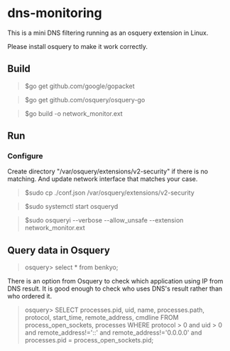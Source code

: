 # dns-monitoring
This is a mini DNS filtering running as an osquery extension in Linux.

Please install osquery to make it work correctly.
## Build
>$go get github.com/google/gopacket

>$go get github.com/osquery/osquery-go

>$go build -o network_monitor.ext


## Run
### Configure 
Create directory "/var/osquery/extensions/v2-security" if there is no matching.
And update network interface that matches your case.
>$sudo cp ./conf.json /var/osquery/extensions/v2-security

>$sudo systemctl start osqueryd

>$sudo osqueryi --verbose --allow_unsafe --extension network_monitor.ext

## Query data in Osquery
>osquery> select * from benkyo;

There is an option from Osquery to check which application using IP from DNS result. It is good enough to check who uses DNS's result rather than who ordered it.

>osquery> SELECT processes.pid, uid, name, processes.path, protocol, start_time, remote_address, cmdline FROM process_open_sockets, processes 
	WHERE protocol > 0 and uid > 0 and remote_address!='::' and remote_address!='0.0.0.0' and  processes.pid = process_open_sockets.pid;
